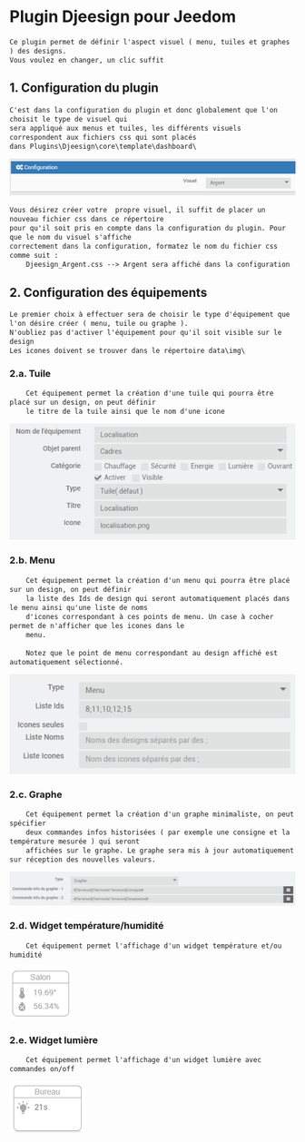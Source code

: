 # Plugin Djeesign pour Jeedom

    Ce plugin permet de définir l'aspect visuel ( menu, tuiles et graphes ) des designs.
    Vous voulez en changer, un clic suffit

## 1. Configuration du plugin

    C'est dans la configuration du plugin et donc globalement que l'on choisit le type de visuel qui 
    sera appliqué aux menus et tuiles, les différents visuels correspondent aux fichiers css qui sont placés
    dans Plugins\Djeesign\core\template\dashboard\

![Configuration](../images/configuration.png "Configuration")

    Vous désirez créer votre  propre visuel, il suffit de placer un nouveau fichier css dans ce répertoire 
    pour qu'il soit pris en compte dans la configuration du plugin. Pour que le nom du visuel s'affiche 
    correctement dans la configuration, formatez le nom du fichier css comme suit :
        Djeesign_Argent.css --> Argent sera affiché dans la configuration

## 2. Configuration des équipements

    Le premier choix à effectuer sera de choisir le type d'équipement que l'on désire créer ( menu, tuile ou graphe ).
    N'oubliez pas d'activer l'équipement pour qu'il soit visible sur le design
    Les icones doivent se trouver dans le répertoire data\img\
    
### 2.a. Tuile

        Cet équipement permet la création d'une tuile qui pourra être placé sur un design, on peut définir
        le titre de la tuile ainsi que le nom d'une icone

![Tuile](../images/tuile.png "Tuile")

### 2.b. Menu

        Cet équipement permet la création d'un menu qui pourra être placé sur un design, on peut définir 
        la liste des Ids de design qui seront automatiquement placés dans le menu ainsi qu'une liste de noms 
        d'icones correspondant à ces points de menu. Un case à cocher permet de n'afficher que les icones dans le
        menu. 

        Notez que le point de menu correspondant au design affiché est automatiquement sélectionné.       

![Menu](../images/menu.png "Menu")

### 2.c. Graphe

        Cet équipement permet la création d'un graphe minimaliste, on peut spécifier
        deux commandes infos historisées ( par exemple une consigne et la température mesurée ) qui seront
        affichées sur le graphe. Le graphe sera mis à jour automatiquement sur réception des nouvelles valeurs.

![Graphe](../images/graph.png "Graphe")

### 2.d. Widget température/humidité

        Cet équipement permet l'affichage d'un widget température et/ou humidité

![temp_humi](../images/temp_humi.png "temp_humi")


### 2.e. Widget lumière

        Cet équipement permet l'affichage d'un widget lumière avec commandes on/off

![temp_lumi](../images/lumi.png "temp_lumi")


